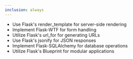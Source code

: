 ```yaml
---
inclusion: always
---
```

- Use Flask's render_template for server-side rendering
- Implement Flask-WTF for form handling
- Utilize Flask's url_for for generating URLs
- Use Flask's jsonify for JSON responses
- Implement Flask-SQLAlchemy for database operations
- Utilize Flask's Blueprint for modular applications
